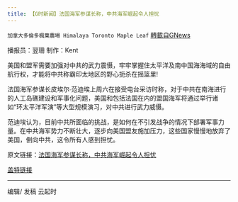 ```yaml
---
title: 【G时新闻】法国海军参谋长称，中共海军崛起令人担忧
---
```

`加拿大多倫多楓葉農場 Himalaya Toronto Maple Leaf` [轉載自GNews](https://gnews.org/zh-hans/1559785/)

播报员：翌珊 制作：Kent

美国和盟军需要加强对中共的武力震慑，牢牢掌握住太平洋及南中国海海域的自由航行权，才能将中共称霸印太地区的野心扼杀在摇篮里!

法国海军参谋长皮埃尔∙范迪埃上周六在接受电台采访时称，对于中共在南海进行的人工岛礁建设和军事化问题，美国和包括法国在内的盟国海军将通过举行诸如“环太平洋军演”等大型规模演习，对中共进行武力威慑。

范迪埃认为，目前中共所面临的挑战，是如何在不引发战争的情况下部署军事力量。在中共海军势力不断壮大，逐步向美国盟友施加压力，这些国家慢慢地放弃了美国，倒向中共，这令所有人感到担忧。

原文链接：[法国海军参谋长称，中共海军崛起令人担忧](https://gnews.org/zh-hans/1558467/)

[盖特链接](https://gettr.com/post/pcg6nx4bfd)

* * *

编辑/ 发稿 云起时
